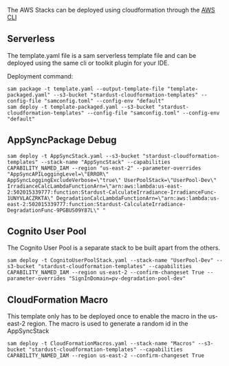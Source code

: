 The AWS Stacks can be deployed using cloudformation through the [AWS CLI](https://docs.aws.amazon.com/cli/latest/reference/cloudformation/deploy/index.html)

## Serverless
The template.yaml file is a sam serverless template file and can be deployed using the same cli or toolkit plugin for
 your IDE.
 
Deployment command: 
```
sam package -t template.yaml --output-template-file "template-packaged.yaml" --s3-bucket "stardust-cloudformation-templates" --config-file "samconfig.toml" --config-env "default"
sam deploy -t template-packaged.yaml --s3-bucket "stardust-cloudformation-templates" --config-file "samconfig.toml" --config-env "default"
```

## AppSyncPackage Debug
```
sam deploy -t AppSyncStack.yaml --s3-bucket "stardust-cloudformation-templates" --stack-name "AppSyncStack" --capabilities CAPABILITY_NAMED_IAM --region "us-east-2" --parameter-overrides "AppSyncAPILoggingLevel=\"ERROR\" AppSyncLoggingExcludeVerbose=\"true\" UserPoolStack=\"UserPool-Dev\" IrradianceCalcLambdaFunctionArn=\"arn:aws:lambda:us-east-2:502015339777:function:Stardust-CalculateIrradiance-IrradianceFunc-1UNYVLACZRKTA\" DegradationCalcLambdaFunctionArn=\"arn:aws:lambda:us-east-2:502015339777:function:Stardust-CalculateIrradiance-DegradationFunc-9PGBUS09Y87L\" " 
```

## Cognito User Pool
The Cognito User Pool is a separate stack to be built apart from the others.
```
sam deploy -t CognitoUserPoolStack.yaml --stack-name "UserPool-Dev" --s3-bucket "stardust-cloudformation-templates" --capabilities CAPABILITY_NAMED_IAM --region us-east-2 --confirm-changeset True --parameter-overrides "SignInDomain=pv-degradation-pool-dev"
```

## CloudFormation Macro
This template only has to be deployed once to enable the macro in the us-east-2 region. The macro is used to generate a random id in the AppSyncStack
```
sam deploy -t CloudFormationMacros.yaml --stack-name "Macros" --s3-bucket "stardust-cloudformation-templates" --capabilities CAPABILITY_NAMED_IAM --region us-east-2 --confirm-changeset True
```

